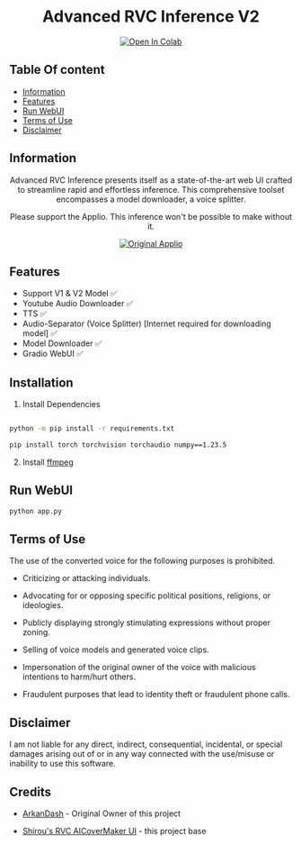 <div align="center">

# Advanced RVC Inference V2

[![Open In Colab](https://img.shields.io/badge/Open%20in%20Colab-yellow?style=for-the-badge&logo=google-colab&logoColor=white)](https://colab.research.google.com/github/ArkanDash/Advanced-RVC-Inference/blob/master/Advanced-RVC.ipynb)


</div>



## Table Of content

- [Information](##Information)
 - [Features](##Features)
- [Run WebUI](##Run-WebUI)
 - [Terms of Use](##Terms-of-Use)
- [Disclaimer](##Disclaimer)

## Information
<div align="center">

 Advanced RVC Inference presents itself as a state-of-the-art web UI crafted to streamline rapid and effortless inference. This comprehensive toolset encompasses a model downloader, a voice splitter.

Please support the Applio. This inference won't be possible to make without it.<br />

[![Original Applio](https://img.shields.io/badge/Github-Original%20Applio%20Repository-blue?style=for-the-badge&logo=github)](https://github.com/IAHispano/Applio)

</div>

## Features
- Support V1 & V2 Model ✅
- Youtube Audio Downloader ✅
- TTS ✅
- Audio-Separator (Voice Splitter) [Internet required for downloading model] ✅
- Model Downloader ✅ 
- Gradio WebUI ✅


## Installation

1. Install Dependencies <br />
```bash

python -m pip install -r requirements.txt

pip install torch torchvision torchaudio numpy==1.23.5
```

2. Install [ffmpeg](https://ffmpeg.org/)


## Run WebUI <br />
```bash
python app.py
```


## Terms of Use

The use of the converted voice for the following purposes is prohibited.

* Criticizing or attacking individuals.

* Advocating for or opposing specific political positions, religions, or ideologies.

* Publicly displaying strongly stimulating expressions without proper zoning.

* Selling of voice models and generated voice clips.

* Impersonation of the original owner of the voice with malicious intentions to harm/hurt others.

* Fraudulent purposes that lead to identity theft or fraudulent phone calls.

## Disclaimer

I am not liable for any direct, indirect, consequential, incidental, or special damages arising out of or in any way connected with the use/misuse or inability to use this software.



## Credits

- [ArkanDash](https://github.com/ArkanDash) - Original Owner of this project

- [Shirou's  RVC AICoverMaker UI](https://github.com/Eddycrack864/RVC-AI-Cover-Maker-UI.git) - this project base
